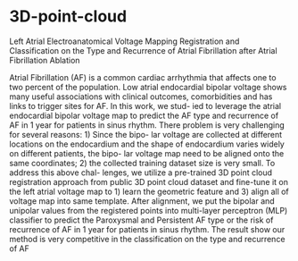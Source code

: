 # 3D-point-cloud


Left Atrial Electroanatomical Voltage Mapping Registration and Classification on the Type and Recurrence of Atrial Fibrillation after Atrial Fibrillation Ablation



Atrial Fibrillation (AF) is a common cardiac arrhythmia that affects one to two percent of the population. Low atrial endocardial bipolar voltage shows many useful associations with clinical outcomes, comorbidities and has links to trigger sites for AF. In this work, we stud- ied to leverage the atrial endocardial bipolar voltage map to predict the AF type and recurrence of AF in 1 year for patients in sinus rhythm. There problem is very challenging for several reasons: 1) Since the bipo- lar voltage are collected at different locations on the endocardium and the shape of endocardium varies widely on different patients, the bipo- lar voltage map need to be aligned onto the same coordinates; 2) the collected training dataset size is very small. To address this above chal- lenges, we utilize a pre-trained 3D point cloud registration approach from public 3D point cloud dataset and fine-tune it on the left atrial voltage map to 1) learn the geometric feature and 3) align all of voltage map into same template. After alignment, we put the bipolar and unipolar values from the registered points into multi-layer perceptron (MLP) classifier to predict the Paroxysmal and Persistent AF type or the risk of recurrence of AF in 1 year for patients in sinus rhythm. The result show our method is very competitive in the classification on the type and recurrence of AF